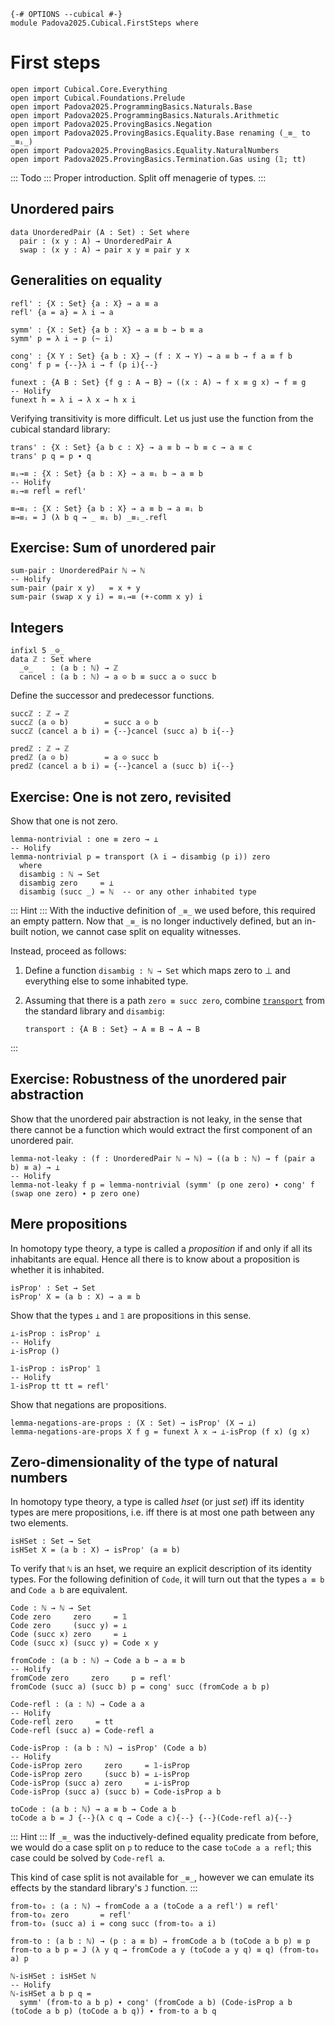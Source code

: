 ```
{-# OPTIONS --cubical #-}
module Padova2025.Cubical.FirstSteps where
```

# First steps

```
open import Cubical.Core.Everything
open import Cubical.Foundations.Prelude
open import Padova2025.ProgrammingBasics.Naturals.Base
open import Padova2025.ProgrammingBasics.Naturals.Arithmetic
open import Padova2025.ProvingBasics.Negation
open import Padova2025.ProvingBasics.Equality.Base renaming (_≡_ to _≡ᵢ_)
open import Padova2025.ProvingBasics.Equality.NaturalNumbers
open import Padova2025.ProvingBasics.Termination.Gas using (𝟙; tt)
```

::: Todo :::
Proper introduction. Split off menagerie of types.
:::


## Unordered pairs

```
data UnorderedPair (A : Set) : Set where
  pair : (x y : A) → UnorderedPair A
  swap : (x y : A) → pair x y ≡ pair y x
```


## Generalities on equality

```
refl' : {X : Set} {a : X} → a ≡ a
refl' {a = a} = λ i → a
```

```
symm' : {X : Set} {a b : X} → a ≡ b → b ≡ a
symm' p = λ i → p (~ i)
```

```
cong' : {X Y : Set} {a b : X} → (f : X → Y) → a ≡ b → f a ≡ f b
cong' f p = {--}λ i → f (p i){--}
```

```
funext : {A B : Set} {f g : A → B} → ((x : A) → f x ≡ g x) → f ≡ g
-- Holify
funext h = λ i → λ x → h x i
```

Verifying transitivity is more difficult. Let us just use the function from
the cubical standard library:

```
trans' : {X : Set} {a b c : X} → a ≡ b → b ≡ c → a ≡ c
trans' p q = p ∙ q
```

```
≡ᵢ→≡ : {X : Set} {a b : X} → a ≡ᵢ b → a ≡ b
-- Holify
≡ᵢ→≡ refl = refl'
```

```
≡→≡ᵢ : {X : Set} {a b : X} → a ≡ b → a ≡ᵢ b
≡→≡ᵢ = J (λ b q → _ ≡ᵢ b) _≡ᵢ_.refl
```


## Exercise: Sum of unordered pair

```
sum-pair : UnorderedPair ℕ → ℕ
-- Holify
sum-pair (pair x y)   = x + y
sum-pair (swap x y i) = ≡ᵢ→≡ (+-comm x y) i
```


## Integers

```
infixl 5 _⊝_
data ℤ : Set where
  _⊝_    : (a b : ℕ) → ℤ
  cancel : (a b : ℕ) → a ⊝ b ≡ succ a ⊝ succ b
```

Define the successor and predecessor functions.

```
succℤ : ℤ → ℤ
succℤ (a ⊝ b)        = succ a ⊝ b
succℤ (cancel a b i) = {--}cancel (succ a) b i{--}
```

```
predℤ : ℤ → ℤ
predℤ (a ⊝ b)        = a ⊝ succ b
predℤ (cancel a b i) = {--}cancel a (succ b) i{--}
```


## Exercise: One is not zero, revisited

Show that one is not zero.

```
lemma-nontrivial : one ≡ zero → ⊥
-- Holify
lemma-nontrivial p = transport (λ i → disambig (p i)) zero
  where
  disambig : ℕ → Set
  disambig zero     = ⊥
  disambig (succ _) = ℕ  -- or any other inhabited type
```

::: Hint :::
With the inductive definition of `_≡_` we used before, this required
an empty pattern. Now that `_≡_` is no longer inductively defined,
but an in-built notion, we cannot case split on equality witnesses.

Instead, proceed as follows:

1. Define a function `disambig : ℕ → Set` which maps zero to ⊥
   and everything else to some inhabited type.
2. Assuming that there is a path `zero ≡ succ zero`, combine
   [`transport`](Cubical.Foundations.Prelude.html#transport) from the standard
   library and `disambig`:

       transport : {A B : Set} → A ≡ B → A → B
:::


## Exercise: Robustness of the unordered pair abstraction

Show that the unordered pair abstraction is not leaky, in the
sense that there cannot be a function which would extract the first
component of an unordered pair.

```
lemma-not-leaky : (f : UnorderedPair ℕ → ℕ) → ((a b : ℕ) → f (pair a b) ≡ a) → ⊥
-- Holify
lemma-not-leaky f p = lemma-nontrivial (symm' (p one zero) ∙ cong' f (swap one zero) ∙ p zero one)
```


## Mere propositions

In homotopy type theory, a type is called a *proposition* if and only
if all its inhabitants are equal. Hence all there is to know about a
proposition is whether it is inhabited.

```
isProp' : Set → Set
isProp' X = (a b : X) → a ≡ b
```

Show that the types `⊥` and `𝟙` are propositions in this sense.

```
⊥-isProp : isProp' ⊥
-- Holify
⊥-isProp ()
```

```
𝟙-isProp : isProp' 𝟙
-- Holify
𝟙-isProp tt tt = refl'
```

Show that negations are propositions.

```
lemma-negations-are-props : (X : Set) → isProp' (X → ⊥)
lemma-negations-are-props X f g = funext λ x → ⊥-isProp (f x) (g x)
```


## Zero-dimensionality of the type of natural numbers

In homotopy type theory, a type is called *hset* (or just *set*) iff
its identity types are mere propositions, i.e. iff there is at most
one path between any two elements.

```
isHSet : Set → Set
isHSet X = (a b : X) → isProp' (a ≡ b)
```

To verify that `ℕ` is an hset, we require an explicit description of its identity types.
For the following definition of `Code`, it will turn out that the types `a ≡ b` and `Code a b`
are equivalent.

```
Code : ℕ → ℕ → Set
Code zero     zero     = 𝟙
Code zero     (succ y) = ⊥
Code (succ x) zero     = ⊥
Code (succ x) (succ y) = Code x y
```

```
fromCode : (a b : ℕ) → Code a b → a ≡ b
-- Holify
fromCode zero     zero     p = refl'
fromCode (succ a) (succ b) p = cong' succ (fromCode a b p)
```

```
Code-refl : (a : ℕ) → Code a a
-- Holify
Code-refl zero     = tt
Code-refl (succ a) = Code-refl a
```

```
Code-isProp : (a b : ℕ) → isProp' (Code a b)
-- Holify
Code-isProp zero     zero     = 𝟙-isProp
Code-isProp zero     (succ b) = ⊥-isProp
Code-isProp (succ a) zero     = ⊥-isProp
Code-isProp (succ a) (succ b) = Code-isProp a b
```

```
toCode : (a b : ℕ) → a ≡ b → Code a b
toCode a b = J {--}(λ c q → Code a c){--} {--}(Code-refl a){--}
```

::: Hint :::
If `_≡_` was the inductively-defined equality predicate from before,
we would do a case split on `p` to reduce to the case `toCode a a
refl`; this case could be solved by `Code-refl a`.

This kind of case split is not available for `_≡_`, however
we can emulate its effects by the standard library's `J` function.
:::

```
from-to₀ : (a : ℕ) → fromCode a a (toCode a a refl') ≡ refl'
from-to₀ zero       = refl'
from-to₀ (succ a) i = cong succ (from-to₀ a i)
```

```
from-to : (a b : ℕ) → (p : a ≡ b) → fromCode a b (toCode a b p) ≡ p
from-to a b p = J (λ y q → fromCode a y (toCode a y q) ≡ q) (from-to₀ a) p
```

```
ℕ-isHSet : isHSet ℕ
-- Holify
ℕ-isHSet a b p q =
  symm' (from-to a b p) ∙ cong' (fromCode a b) (Code-isProp a b (toCode a b p) (toCode a b q)) ∙ from-to a b q
```
